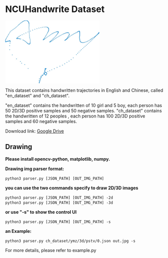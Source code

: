 # NCUHandwrite Dataset

 <img src="./demo/2d.jpg" width = "300" height = "200" alt="asdasd" align=center />

This dataset contains handwritten trajectories in English and Chinese, called "en_dataset" and "ch_dataset".

"en_dataset" contains the handwritten of 10 girl and 5 boy, each person has 50 2D/3D positive samples and 50 negative samples. 
"ch_dataset" contains the handwritten of 12 peoples , each person has 100 2D/3D positive samples and 60 negative samples. 

Download link: [Google Drive](https://drive.google.com/file/d/1360LvxUOiuz4XhNJdNlCcboDtrj-oITi/view?usp=sharing)

## Drawing
**Please install opencv-python, matplotlib, numpy.** 

**Drawing img parser format:**
```
python3 parser.py [JSON_PATH] [OUT_IMG_PATH]
```
**you can use the two commands specify to draw 2D/3D images**
```
python3 parser.py [JSON_PATH] [OUT_IMG_PATH] -2d
python3 parser.py [JSON_PATH] [OUT_IMG_PATH] -3d
```
**or use "-s" to show the control UI**
```
python3 parser.py [JSON_PATH] [OUT_IMG_PATH] -s
```

**an Example:**
```
python3 parser.py ch_dataset/ymz/3d/pstv/0.json out.jpg -s
```

For more details, please refer to example.py
